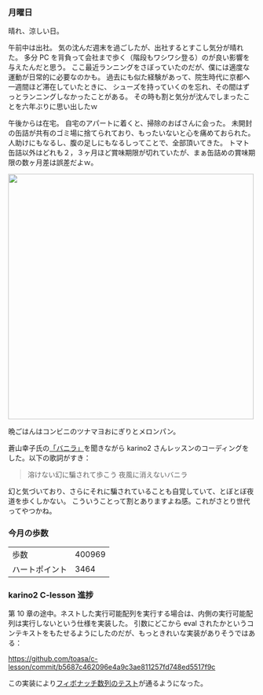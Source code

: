 ### 月曜日

晴れ、涼しい日。

午前中は出社。
気の沈んだ週末を過ごしたが、出社するとすこし気分が晴れた。
多分 PC を背負って会社まで歩く（階段もワシワシ登る）のが良い影響を与えたんだと思う。
ここ最近ランニングをさぼっていたのだが、僕には適度な運動が日常的に必要なのかも。
過去にも似た経験があって、院生時代に京都へ一週間ほど滞在していたときに、
シューズを持っていくのを忘れ、その間はずっとランニングしなかったことがある。
その時も割と気分が沈んでしまったことを六年ぶりに思い出したｗ

午後からは在宅。
自宅のアパートに着くと、掃除のおばさんに会った。
未開封の缶詰が共有のゴミ場に捨てられており、もったいないと心を痛めておられた。
人助けにもなるし、腹の足しにもなるしってことで、全部頂いてきた。
トマト缶詰以外はどれも２，３ヶ月ほど賞味期限が切れていたが、まぁ缶詰めの賞味期限の数ヶ月差は誤差だよｗ。

<img src="https://i.imgur.com/iYFn9hD.jpg" width="500">

晩ごはんはコンビニのツナマヨおにぎりとメロンパン。

蒼山幸子氏の[「バニラ」](https://www.youtube.com/watch?v=2TDx_XNQ5QU)を聞きながら karino2 さんレッスンのコーディングをした。以下の歌詞がすき：

> 溶けない幻に騙されて歩こう 夜風に消えないバニラ

幻と気づいており、さらにそれに騙されていることも自覚していて、とぼとぼ夜道を歩くしかない。
こういうことって割とありますよね感。これがさとり世代ってやつかね。

### 今月の歩数

|||
|---|---|
|歩数|400969|
|ハートポイント|3464|

### karino2 C-lesson 進捗

第 10 章の途中。ネストした実行可能配列を実行する場合は、内側の実行可能配列は実行しないという仕様を実装した。
引数にどこから eval されたかというコンテキストをもたせるようにしたのだが、もっときれいな実装がありそうではある：

https://github.com/toasa/c-lesson/commit/b5687c462096e4a9c3ae811257fd748ed5517f9c

この実装により[フィボナッチ数列のテスト](https://github.com/toasa/c-lesson/blob/10_condbranch_stack_loop/sources/forth_modoki/interpreter/eval_test.c#L397-L405)が通るようになった。